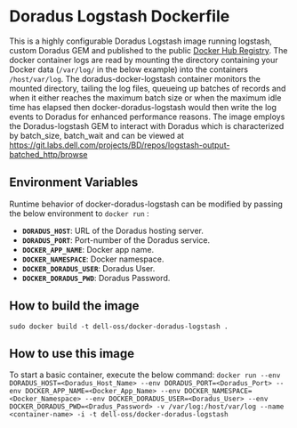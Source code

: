 # Doradus Logstash Dockerfile

This is a highly configurable Doradus Logstash image running logstash, custom Doradus GEM and published to the public <a href="https://registry.hub.docker.com/">Docker Hub Registry</a>.  The docker container logs are read by mounting the directory containing your Docker data (`/var/log/` in the below example) into the containers `/host/var/log`. The doradus-docker-logstash container monitors the mounted directory, tailing the log files, queueing up batches of records and when it either reaches the maximum batch size or when the maximum idle time has elapsed then docker-doradus-logstash would then write the log events to Doradus for enhanced performance reasons. The image employs the Doradus-logstash GEM to interact with Doradus which is characterized by batch_size, batch_wait and can be viewed at https://git.labs.dell.com/projects/BD/repos/logstash-output-batched_http/browse

## Environment Variables

Runtime behavior of docker-doradus-logstash can be modified by passing the below environment to `docker run` :

 * **`DORADUS_HOST`**: URL of the Doradus hosting server. 
 * **`DORADUS_PORT`**: Port-number of the Doradus service. 
 * **`DOCKER_APP_NAME`**: Docker app name. 
 * **`DOCKER_NAMESPACE`**: Docker namespace.  
 * **`DOCKER_DORADUS_USER`**: Doradus User.
 * **`DOCKER_DORADUS_PWD`**: Doradus Password.
 
## How to build the image

`sudo docker build -t dell-oss/docker-doradus-logstash .`

## How to use this image

To start a basic container, execute the below command:
`docker run --env DORADUS_HOST=<Doradus_Host_Name> --env DORADUS_PORT=<Doradus_Port> --env DOCKER_APP_NAME=<Docker_App_Name> --env DOCKER_NAMESPACE=<Docker_Namespace> --env DOCKER_DORADUS_USER=<Doradus_User> --env DOCKER_DORADUS_PWD=<Dradus_Password> -v /var/log:/host/var/log --name <container-name> -i -t dell-oss/docker-doradus-logstash`